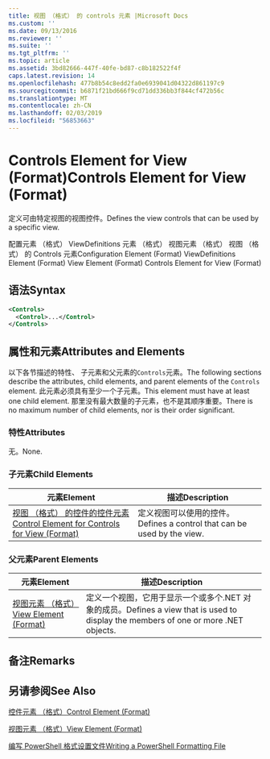 ```yaml
---
title: 视图 （格式） 的 controls 元素 |Microsoft Docs
ms.custom: ''
ms.date: 09/13/2016
ms.reviewer: ''
ms.suite: ''
ms.tgt_pltfrm: ''
ms.topic: article
ms.assetid: 3bd82666-447f-40fe-bd87-c8b182522f4f
caps.latest.revision: 14
ms.openlocfilehash: 477b8b54c8edd2fa0e6939041d04322d861197c9
ms.sourcegitcommit: b6871f21bd666f9cd71dd336bb3f844cf472b56c
ms.translationtype: MT
ms.contentlocale: zh-CN
ms.lasthandoff: 02/03/2019
ms.locfileid: "56853663"
---
```

# <a name="controls-element-for-view-format"></a><span data-ttu-id="52318-102">Controls Element for View (Format)</span><span class="sxs-lookup"><span data-stu-id="52318-102">Controls Element for View (Format)</span></span>

<span data-ttu-id="52318-103">定义可由特定视图的视图控件。</span><span class="sxs-lookup"><span data-stu-id="52318-103">Defines the view controls that can be used by a specific view.</span></span>

<span data-ttu-id="52318-104">配置元素 （格式） ViewDefinitions 元素 （格式） 视图元素 （格式） 视图 （格式） 的 Controls 元素</span><span class="sxs-lookup"><span data-stu-id="52318-104">Configuration Element (Format) ViewDefinitions Element (Format) View Element (Format) Controls Element for View (Format)</span></span>

## <a name="syntax"></a><span data-ttu-id="52318-105">语法</span><span class="sxs-lookup"><span data-stu-id="52318-105">Syntax</span></span>

```xml
<Controls>
  <Control>...</Control>
</Controls>
```

## <a name="attributes-and-elements"></a><span data-ttu-id="52318-106">属性和元素</span><span class="sxs-lookup"><span data-stu-id="52318-106">Attributes and Elements</span></span>

<span data-ttu-id="52318-107">以下各节描述的特性、 子元素和父元素的`Controls`元素。</span><span class="sxs-lookup"><span data-stu-id="52318-107">The following sections describe the attributes, child elements, and parent elements of the `Controls` element.</span></span> <span data-ttu-id="52318-108">此元素必须具有至少一个子元素。</span><span class="sxs-lookup"><span data-stu-id="52318-108">This element must have at least one child element.</span></span> <span data-ttu-id="52318-109">那里没有最大数量的子元素，也不是其顺序重要。</span><span class="sxs-lookup"><span data-stu-id="52318-109">There is no maximum number of child elements, nor is their order significant.</span></span>

### <a name="attributes"></a><span data-ttu-id="52318-110">特性</span><span class="sxs-lookup"><span data-stu-id="52318-110">Attributes</span></span>

<span data-ttu-id="52318-111">无。</span><span class="sxs-lookup"><span data-stu-id="52318-111">None.</span></span>

### <a name="child-elements"></a><span data-ttu-id="52318-112">子元素</span><span class="sxs-lookup"><span data-stu-id="52318-112">Child Elements</span></span>

|<span data-ttu-id="52318-113">元素</span><span class="sxs-lookup"><span data-stu-id="52318-113">Element</span></span>|<span data-ttu-id="52318-114">描述</span><span class="sxs-lookup"><span data-stu-id="52318-114">Description</span></span>|
|-------------|-----------------|
|[<span data-ttu-id="52318-115">视图 （格式） 的控件的控件元素</span><span class="sxs-lookup"><span data-stu-id="52318-115">Control Element for Controls for View (Format)</span></span>](./control-element-for-controls-for-view-format.md)|<span data-ttu-id="52318-116">定义视图可以使用的控件。</span><span class="sxs-lookup"><span data-stu-id="52318-116">Defines a control that can be used by the view.</span></span>|

### <a name="parent-elements"></a><span data-ttu-id="52318-117">父元素</span><span class="sxs-lookup"><span data-stu-id="52318-117">Parent Elements</span></span>

|<span data-ttu-id="52318-118">元素</span><span class="sxs-lookup"><span data-stu-id="52318-118">Element</span></span>|<span data-ttu-id="52318-119">描述</span><span class="sxs-lookup"><span data-stu-id="52318-119">Description</span></span>|
|-------------|-----------------|
|[<span data-ttu-id="52318-120">视图元素 （格式）</span><span class="sxs-lookup"><span data-stu-id="52318-120">View Element (Format)</span></span>](./view-element-format.md)|<span data-ttu-id="52318-121">定义一个视图，它用于显示一个或多个.NET 对象的成员。</span><span class="sxs-lookup"><span data-stu-id="52318-121">Defines a view that is used to display the members of one or more .NET objects.</span></span>|

## <a name="remarks"></a><span data-ttu-id="52318-122">备注</span><span class="sxs-lookup"><span data-stu-id="52318-122">Remarks</span></span>

## <a name="see-also"></a><span data-ttu-id="52318-123">另请参阅</span><span class="sxs-lookup"><span data-stu-id="52318-123">See Also</span></span>

[<span data-ttu-id="52318-124">控件元素 （格式）</span><span class="sxs-lookup"><span data-stu-id="52318-124">Control Element (Format)</span></span>](./control-element-for-controls-for-view-format.md)

[<span data-ttu-id="52318-125">视图元素 （格式）</span><span class="sxs-lookup"><span data-stu-id="52318-125">View Element (Format)</span></span>](./view-element-format.md)

[<span data-ttu-id="52318-126">编写 PowerShell 格式设置文件</span><span class="sxs-lookup"><span data-stu-id="52318-126">Writing a PowerShell Formatting File</span></span>](./writing-a-powershell-formatting-file.md)

